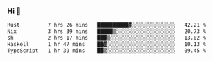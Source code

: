 ### Hi 👋

<!--START_SECTION:waka-->

```txt
Rust         7 hrs 26 mins   ██████████▓░░░░░░░░░░░░░░   42.21 %
Nix          3 hrs 39 mins   █████▒░░░░░░░░░░░░░░░░░░░   20.73 %
sh           2 hrs 17 mins   ███▒░░░░░░░░░░░░░░░░░░░░░   13.02 %
Haskell      1 hr 47 mins    ██▓░░░░░░░░░░░░░░░░░░░░░░   10.13 %
TypeScript   1 hr 39 mins    ██▒░░░░░░░░░░░░░░░░░░░░░░   09.45 %
```

<!--END_SECTION:waka-->
